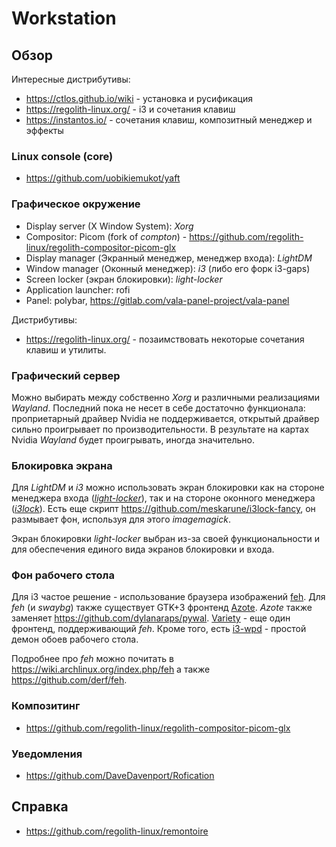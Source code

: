 # Workstation

## Обзор

Интересные дистрибутивы:

- https://ctlos.github.io/wiki - установка и русификация
- https://regolith-linux.org/ - i3 и сочетания клавиш
- https://instantos.io/ - сочетания клавиш, композитный менеджер и эффекты

### Linux console (core)

- https://github.com/uobikiemukot/yaft

### Графическое окружение

- Display server (X Window System): _Xorg_
- Compositor: Picom (fork of _compton_) - https://github.com/regolith-linux/regolith-compositor-picom-glx
- Display manager (Экранный менеджер, менеджер входа): _LightDM_
- Window manager (Оконный менеджер): _i3_ (либо его форк i3-gaps)
- Screen locker (экран блокировки): _light-locker_
- Application launcher: rofi
- Panel: polybar, https://gitlab.com/vala-panel-project/vala-panel

Дистрибутивы:

- https://regolith-linux.org/ - позаимствовать некоторые сочетания клавиш и утилиты.

### Графический сервер

Можно выбирать между собственно _Xorg_ и различными реализациями _Wayland_. Последний пока не несет в себе достаточно
функционала: проприетарный драйвер Nvidia не поддерживается, открытый драйвер сильно проигрывает по производительности.
В результате на картах Nvidia _Wayland_ будет проигрывать, иногда значительно.

### Блокировка экрана

Для _LightDM_ и _i3_ можно использовать экран блокировки как на стороне менеджера входа
(_[light-locker](https://github.com/the-cavalry/light-locker)_), так и на стороне оконного менеджера
(_[i3lock](https://github.com/i3/i3lock)_). Есть еще скрипт https://github.com/meskarune/i3lock-fancy, он размывает фон,
используя для этого _imagemagick_.

Экран блокировки _light-locker_ выбран из-за своей функциональности и для обеспечения единого вида экранов блокировки и
входа.

### Фон рабочего стола

Для i3 частое решение - использование браузера изображений [feh](https://feh.finalrewind.org/). Для _feh_ (и _swaybg_)
также существует GTK+3 фронтенд [Azote](https://github.com/nwg-piotr/azote). _Azote_ также заменяет
https://github.com/dylanaraps/pywal. [Variety](https://github.com/varietywalls/variety) - еще один фронтенд,
поддерживающий _feh_. Кроме того, есть [i3-wpd](https://github.com/jomiq/i3-wpd) - простой демон обоев рабочего стола.

Подробнее про _feh_ можно почитать в https://wiki.archlinux.org/index.php/feh а также https://github.com/derf/feh.

### Композитинг

- https://github.com/regolith-linux/regolith-compositor-picom-glx

### Уведомления

- https://github.com/DaveDavenport/Rofication

## Справка

- https://github.com/regolith-linux/remontoire
